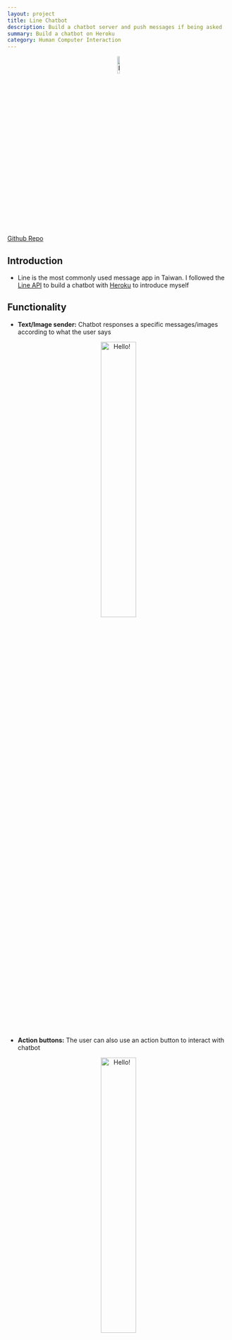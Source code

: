 ```yaml
---
layout: project
title: Line Chatbot
description: Build a chatbot server and push messages if being asked
summary: Build a chatbot on Heroku
category: Human Computer Interaction
---
```

<p style="text-align:center;">
<img src="img11.png" alt="Hello!" style="width: 10%;" />
</p>

[Github Repo](https://github.com/vivianjeng/line-fresh-chatbot)

## Introduction
- Line is the most commonly used message app in Taiwan. I followed the [Line API](https://developers.line.biz/en/docs/messaging-api/building-sample-bot-with-heroku/) to build a chatbot with [Heroku](https://heroku.com) to introduce myself

## Functionality
- **Text/Image sender:** Chatbot responses a specific messages/images according to what the user says
<p style="text-align:center;">
<img src="img8.PNG" alt="Hello!" style="width: 40%;" />
</p>

- **Action buttons:** The user can also use an action button to interact with chatbot
<p style="text-align:center;"> 
<img src="img9.PNG" alt="Hello!" style="width: 40%;" />
</p>

- **Image carousel:** Chatbot sends a message with multiple column objects that users can cycle through
<p style="text-align:center;"> 
<img src="img10.PNG" alt="Hello!" style="width: 40%;" />
</p>